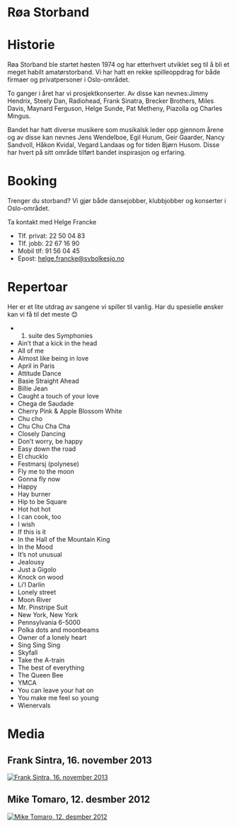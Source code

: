# Røa Storband

# Historie
Røa Storband ble startet høsten 1974 og har etterhvert utviklet seg til å bli et meget habilt amatørstorband. Vi har hatt en rekke spilleoppdrag for både firmaer og privatpersoner i Oslo-området.

To ganger i året har vi prosjektkonserter. Av disse kan nevnes:Jimmy Hendrix, Steely Dan, Radiohead, Frank Sinatra, Brecker Brothers, Miles Davis, Maynard Ferguson, Helge Sunde, Pat Metheny, Piazolla og Charles Mingus.

Bandet har hatt diverse musikere som musikalsk leder opp gjennom årene og av disse kan nevnes Jens Wendelboe, Egil Hurum, Geir Gaarder, Nancy Sandvoll, Håkon Kvidal, Vegard Landaas og for tiden Bjørn Husom. Disse har hvert på sitt område tilført bandet inspirasjon og erfaring.

# Booking
Trenger du storband? Vi gjør både dansejobber, klubbjobber og konserter i Oslo-området.

Ta kontakt med Helge Francke

* Tlf. privat: 22 50 04 83
* Tlf. jobb: 22 67 16 90
* Mobil tlf: 91 56 04 45
* Epost: helge.francke@svbolkesjo.no

# Repertoar
Her er et lite utdrag av sangene vi spiller til vanlig. Har du spesielle ønsker kan vi få til det meste 😊

* 1. suite des Symphonies
* Ain’t that a kick in the head
* All of me
* Almost like being in love
* April in Paris
* Attitude Dance
* Basie Straight Ahead
* Billie Jean
* Caught a touch of your love
* Chega de Saudade
* Cherry Pink & Apple Blossom White
* Chu cho
* Chu Chu Cha Cha
* Closely Dancing
* Don’t worry, be happy
* Easy down the road
* El chucklo
* Festmarsj (polynese)
* Fly me to the moon
* Gonna fly now
* Happy
* Hay burner
* Hip to be Square
* Hot hot hot
* I can cook, too
* I wish
* If this is it
* In the Hall of the Mountain King
* In the Mood
* It’s not unusual
* Jealousy
* Just a Gigolo
* Knock on wood
* Li’l Darlin
* Lonely street
* Moon River
* Mr. Pinstripe Suit
* New York, New York
* Pennsylvania 6-5000
* Polka dots and moonbeams
* Owner of a lonely heart
* Sing Sing Sing
* Skyfall
* Take the A-train
* The best of everything
* The Queen Bee
* YMCA
* You can leave your hat on
* You make me feel so young
* Wienervals

# Media

## Frank Sintra, 16. november 2013
[![Frank Sintra, 16. november 2013](http://img.youtube.com/vi/7NDI4WjXqCg/0.jpg)](http://www.youtube.com/watch?v=7NDI4WjXqCg)

## Mike Tomaro, 12. desmber 2012
[![Mike Tomaro, 12. desmber 2012](http://img.youtube.com/vi/g89zkoQzuTg/0.jpg)](http://www.youtube.com/watch?v=g89zkoQzuTg)
